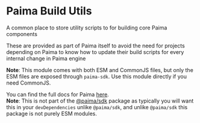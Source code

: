# Paima Build Utils

A common place to store utility scripts to for building core Paima components

These are provided as part of Paima itself to avoid the need for projects depending on Paima to know how to update their build scripts for every internal change in Paima engine

**Note**: This module comes with both ESM and CommonJS files, but only the ESM files are exposed through `paima-sdk`. Use this module directly if you need CommonJS.

You can find the full docs for Paima [here](https://docs.paimastudios.com/). \
**Note**: This is not part of the [@paima/sdk](https://www.npmjs.com/package/@paima/sdk) package as typically you will want this in your `devDependencies` unlike `@paima/sdk`, and unlike `@paima/sdk` this package is not purely ESM modules.
